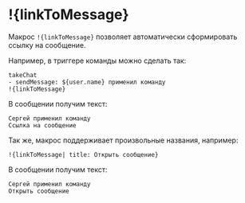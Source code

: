 # !{linkToMessage}

Макрос `!{linkToMessage}` позволяет автоматически сформировать ссылку на сообщение.

Например, в триггере команды можно сделать так:

```plain 
takeChat 
- sendMessage: ${user.name} применил команду
!{linkToMessage} 
```
  
В сообщении получим текст:
```plain 
Сергей применил команду
Ссылка на сообщение
 ``` 
  
  
Так же, макрос поддерживает произвольные названия, например:
```plain 
!{linkToMessage| title: Открыть сообщение}
```

В сообщении получим текст:
```plain 
Сергей применил команду
Открыть сообщение
```
